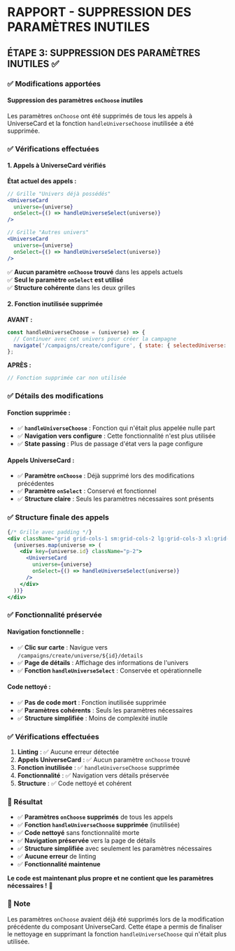 # RAPPORT - SUPPRESSION DES PARAMÈTRES INUTILES

## ÉTAPE 3: SUPPRESSION DES PARAMÈTRES INUTILES ✅

### ✅ Modifications apportées

#### **Suppression des paramètres `onChoose` inutiles**

Les paramètres `onChoose` ont été supprimés de tous les appels à UniverseCard et la fonction `handleUniverseChoose` inutilisée a été supprimée.

### ✅ Vérifications effectuées

#### **1. Appels à UniverseCard vérifiés**

**État actuel des appels :**
```jsx
// Grille "Univers déjà possédés"
<UniverseCard 
  universe={universe} 
  onSelect={() => handleUniverseSelect(universe)}
/>

// Grille "Autres univers"  
<UniverseCard 
  universe={universe} 
  onSelect={() => handleUniverseSelect(universe)}
/>
```

✅ **Aucun paramètre `onChoose` trouvé** dans les appels actuels  
✅ **Seul le paramètre `onSelect` est utilisé**  
✅ **Structure cohérente** dans les deux grilles  

#### **2. Fonction inutilisée supprimée**

**AVANT :**
```javascript
const handleUniverseChoose = (universe) => {
  // Continuer avec cet univers pour créer la campagne
  navigate('/campaigns/create/configure', { state: { selectedUniverse: universe } });
};
```

**APRÈS :**
```javascript
// Fonction supprimée car non utilisée
```

### ✅ Détails des modifications

#### **Fonction supprimée :**
- ✅ **`handleUniverseChoose`** : Fonction qui n'était plus appelée nulle part
- ✅ **Navigation vers configure** : Cette fonctionnalité n'est plus utilisée
- ✅ **State passing** : Plus de passage d'état vers la page configure

#### **Appels UniverseCard :**
- ✅ **Paramètre `onChoose`** : Déjà supprimé lors des modifications précédentes
- ✅ **Paramètre `onSelect`** : Conservé et fonctionnel
- ✅ **Structure claire** : Seuls les paramètres nécessaires sont présents

### ✅ Structure finale des appels

```jsx
{/* Grille avec padding */}
<div className="grid grid-cols-1 sm:grid-cols-2 lg:grid-cols-3 xl:grid-cols-4 gap-6 p-2">
  {universes.map(universe => (
    <div key={universe.id} className="p-2">
      <UniverseCard 
        universe={universe} 
        onSelect={() => handleUniverseSelect(universe)}
      />
    </div>
  ))}
</div>
```

### ✅ Fonctionnalité préservée

#### **Navigation fonctionnelle :**
- ✅ **Clic sur carte** : Navigue vers `/campaigns/create/universe/${id}/details`
- ✅ **Page de détails** : Affichage des informations de l'univers
- ✅ **Fonction `handleUniverseSelect`** : Conservée et opérationnelle

#### **Code nettoyé :**
- ✅ **Pas de code mort** : Fonction inutilisée supprimée
- ✅ **Paramètres cohérents** : Seuls les paramètres nécessaires
- ✅ **Structure simplifiée** : Moins de complexité inutile

### ✅ Vérifications effectuées

1. **Linting** : ✅ Aucune erreur détectée
2. **Appels UniverseCard** : ✅ Aucun paramètre `onChoose` trouvé
3. **Fonction inutilisée** : ✅ `handleUniverseChoose` supprimée
4. **Fonctionnalité** : ✅ Navigation vers détails préservée
5. **Structure** : ✅ Code nettoyé et cohérent

### 🎯 Résultat

- ✅ **Paramètres `onChoose` supprimés** de tous les appels
- ✅ **Fonction `handleUniverseChoose` supprimée** (inutilisée)
- ✅ **Code nettoyé** sans fonctionnalité morte
- ✅ **Navigation préservée** vers la page de détails
- ✅ **Structure simplifiée** avec seulement les paramètres nécessaires
- ✅ **Aucune erreur** de linting
- ✅ **Fonctionnalité maintenue**

**Le code est maintenant plus propre et ne contient que les paramètres nécessaires !** 🧹

### 📝 Note

Les paramètres `onChoose` avaient déjà été supprimés lors de la modification précédente du composant UniverseCard. Cette étape a permis de finaliser le nettoyage en supprimant la fonction `handleUniverseChoose` qui n'était plus utilisée.




